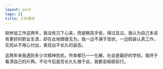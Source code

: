```yaml
---
layout: post
tags: []
title: 工作漂浮
---
```


刚参加工作这两年，我没有沉下心来，而是眼高手低，得过且过。我认为自己本该有更好的职业生涯，却在此地碌碌无为。我一边不满于现状，一边假装认真工作，实则从不用心付出，表现出不长久的姿态。

这两年来我遇到多少次精神危机，所幸都已一一化解。社会是最好的学校，我终于看清自己的斤两。不论今后是否长久扎根于此，我都会砥砺前行。



